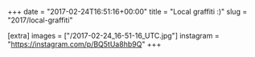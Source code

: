 +++
date = "2017-02-24T16:51:16+00:00"
title = "Local graffiti :)"
slug = "2017/local-graffiti"

[extra]
images = ["/2017-02-24_16-51-16_UTC.jpg"]
instagram = "https://instagram.com/p/BQ5tUa8hb9Q"
+++
